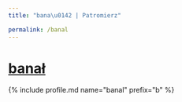 ```yaml
---
title: "bana\u0142 | Patromierz"

permalink: /banal
---
```


# [banał](https://patronite.pl/banal)

{% include profile.md name="banal" prefix="b" %}
